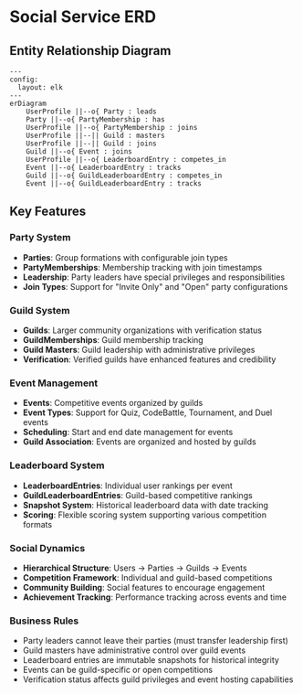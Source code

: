 # Social Service ERD

## Entity Relationship Diagram

```mermaid
---
config:
  layout: elk
---
erDiagram
    UserProfile ||--o{ Party : leads
    Party ||--o{ PartyMembership : has
    UserProfile ||--o{ PartyMembership : joins
    UserProfile ||--|| Guild : masters
    UserProfile ||--|| Guild : joins
    Guild ||--o{ Event : joins
    UserProfile ||--o{ LeaderboardEntry : competes_in
    Event ||--o{ LeaderboardEntry : tracks
    Guild ||--o{ GuildLeaderboardEntry : competes_in
    Event ||--o{ GuildLeaderboardEntry : tracks
```

## Key Features

### Party System
- **Parties**: Group formations with configurable join types
- **PartyMemberships**: Membership tracking with join timestamps
- **Leadership**: Party leaders have special privileges and responsibilities
- **Join Types**: Support for "Invite Only" and "Open" party configurations

### Guild System
- **Guilds**: Larger community organizations with verification status
- **GuildMemberships**: Guild membership tracking
- **Guild Masters**: Guild leadership with administrative privileges
- **Verification**: Verified guilds have enhanced features and credibility

### Event Management
- **Events**: Competitive events organized by guilds
- **Event Types**: Support for Quiz, CodeBattle, Tournament, and Duel events
- **Scheduling**: Start and end date management for events
- **Guild Association**: Events are organized and hosted by guilds

### Leaderboard System
- **LeaderboardEntries**: Individual user rankings per event
- **GuildLeaderboardEntries**: Guild-based competitive rankings
- **Snapshot System**: Historical leaderboard data with date tracking
- **Scoring**: Flexible scoring system supporting various competition formats

### Social Dynamics
- **Hierarchical Structure**: Users → Parties → Guilds → Events
- **Competition Framework**: Individual and guild-based competitions
- **Community Building**: Social features to encourage engagement
- **Achievement Tracking**: Performance tracking across events and time

### Business Rules
- Party leaders cannot leave their parties (must transfer leadership first)
- Guild masters have administrative control over guild events
- Leaderboard entries are immutable snapshots for historical integrity
- Events can be guild-specific or open competitions
- Verification status affects guild privileges and event hosting capabilities